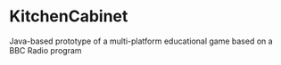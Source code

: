 # KitchenCabinet
Java-based prototype of a multi-platform educational game based on a BBC Radio program
